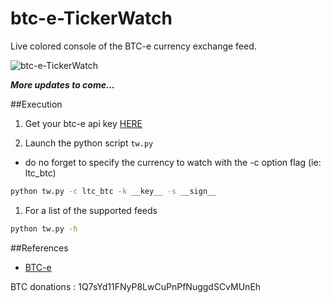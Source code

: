 btc-e-TickerWatch
====

Live colored console of the BTC-e currency exchange feed.

![btc-e-TickerWatch](http://i.imgur.com/IbpzJEK.jpg "btc-e-TickerWatch")

***More updates to come...***

##Execution
1) Get your btc-e api key [HERE](https://btc-e.com/profile#api_keys)

2) Launch the python script `tw.py` 
  * do no forget to specify the currency to watch with the -c option flag (ie: ltc_btc)

~~~ sh
python tw.py -c ltc_btc -k __key__ -s __sign__
~~~

1) For a list of the supported feeds
~~~ sh
python tw.py -h
~~~

##References
- [BTC-e](http://www.btc-e.com)

BTC donations : 1Q7sYd11FNyP8LwCuPnPfNuggdSCvMUnEh
